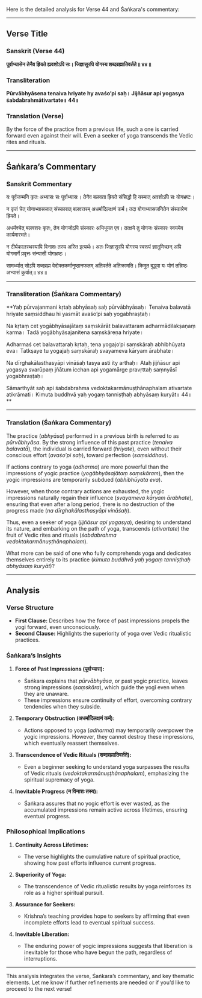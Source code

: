 Here is the detailed analysis for Verse 44 and Śaṅkara's commentary:

---

## Verse Title
### Sanskrit (Verse 44)
**पूर्वाभ्यासेन तेनैव ह्रियते ह्यवशोऽपि सः।
जिज्ञासुरपि योगस्य शब्दब्रह्मातिवर्तते॥ ४४॥**

### Transliteration
**Pūrvābhyāsena tenaiva hriyate hy avaśo’pi saḥ।
Jijñāsur api yogasya śabdabrahmātivartate॥ 44॥**

### Translation (Verse)
By the force of the practice from a previous life, such a one is carried forward even against their will.
Even a seeker of yoga transcends the Vedic rites and rituals.

---

## Śaṅkara’s Commentary
### Sanskrit Commentary
यः पूर्वजन्मनि कृतः अभ्यासः सः पूर्वाभ्यासः।
तेनैव बलवता ह्रियते संसिद्धौ हि यस्मात् अवशोऽपि सः योगभ्रष्टः।

न कृतं चेत् योगाभ्यासजात् संस्कारात् बलवत्तरम् अधर्मादिलक्षणं कर्म।
तदा योगाभ्यासजनितेन संस्कारेण ह्रियते।

अधर्मश्चेत् बलवत्तरः कृतः, तेन योगजोऽपि संस्कारः अभिभूयत एव।
तत्क्षये तु योगजः संस्कारः स्वयमेव कार्यमारभते।

न दीर्घकालस्थस्यापि विनाशः तस्य अस्ति इत्यर्थः।
अतः जिज्ञासुरपि योगस्य स्वरूपं ज्ञातुमिच्छन् अपि योगमार्गे प्रवृत्तः संन्यासी योगभ्रष्टः।

सामर्थ्यात् सोऽपि शब्दब्रह्म वेदोक्तकर्मानुष्ठानफलम् अतिवर्तते अतिक्रामति।
किमुत बुद्ध्वा यः योगं तन्निष्ठः अभ्यासं कुर्यात्॥ ४४॥

---

### Transliteration (Śaṅkara Commentary)
**Yaḥ pūrvajanmani kṛtaḥ abhyāsaḥ saḥ pūrvābhyāsaḥ।
Tenaiva balavatā hriyate saṃsiddhau hi yasmāt avaśo’pi saḥ yogabhraṣṭaḥ।

Na kṛtaṃ cet yogābhyāsajātaṃ saṃskārāt balavattaram adharmādilakṣaṇaṃ karma।
Tadā yogābhyāsajanitena saṃskāreṇa hriyate।

Adharmaś cet balavattaraḥ kṛtaḥ, tena yogajo’pi saṃskāraḥ abhibhūyata eva।
Tatkṣaye tu yogajaḥ saṃskāraḥ svayameva kāryam ārabhate।

Na dīrghakālasthasyāpi vināśaḥ tasya asti ity arthaḥ।
Ataḥ jijñāsur api yogasya svarūpaṃ jñātum icchan api yogamārge pravṛttaḥ saṃnyāsī yogabhraṣṭaḥ।

Sāmarthyāt saḥ api śabdabrahma vedoktakarmānuṣṭhānaphalam ativartate atikrāmati।
Kimuta buddhvā yaḥ yogaṃ tanniṣṭhaḥ abhyāsaṃ kuryāt॥ 44॥**

---

### Translation (Śaṅkara Commentary)
The practice (*abhyāsa*) performed in a previous birth is referred to as *pūrvābhyāsa*.
By the strong influence of this past practice (*tenaiva balavatā*), the individual is carried forward (*hriyate*),
even without their conscious effort (*avaśo’pi saḥ*), toward perfection (*saṃsiddhau*).

If actions contrary to yoga (*adharma*) are more powerful than the impressions of yogic practice (*yogābhyāsajātaṃ saṃskāram*),
then the yogic impressions are temporarily subdued (*abhibhūyata eva*).

However, when those contrary actions are exhausted, the yogic impressions naturally regain their influence (*svayameva kāryam ārabhate*),
ensuring that even after a long period, there is no destruction of the progress made (*na dīrghakālasthasyāpi vināśaḥ*).

Thus, even a seeker of yoga (*jijñāsur api yogasya*), desiring to understand its nature,
and embarking on the path of yoga, transcends (*ativartate*) the fruit of Vedic rites and rituals (*śabdabrahma vedoktakarmānuṣṭhānaphalam*).

What more can be said of one who fully comprehends yoga and dedicates themselves entirely to its practice (*kimuta buddhvā yaḥ yogaṃ tanniṣṭhaḥ abhyāsaṃ kuryāt*)?

---

## Analysis

### Verse Structure
- **First Clause:** Describes how the force of past impressions propels the yogī forward, even unconsciously.
- **Second Clause:** Highlights the superiority of yoga over Vedic ritualistic practices.

### Śaṅkara’s Insights
1. **Force of Past Impressions (पूर्वाभ्यास):**
   - Śaṅkara explains that *pūrvābhyāsa*, or past yogic practice, leaves strong impressions (*saṃskāra*), which guide the yogī even when they are unaware.
   - These impressions ensure continuity of effort, overcoming contrary tendencies when they subside.

2. **Temporary Obstruction (अधर्मादिलक्षणं कर्म):**
   - Actions opposed to yoga (*adharma*) may temporarily overpower the yogic impressions. However, they cannot destroy these impressions, which eventually reassert themselves.

3. **Transcendence of Vedic Rituals (शब्दब्रह्मातिवर्तते):**
   - Even a beginner seeking to understand yoga surpasses the results of Vedic rituals (*vedoktakarmānuṣṭhānaphalam*), emphasizing the spiritual supremacy of yoga.

4. **Inevitable Progress (न विनाशः तस्य):**
   - Śaṅkara assures that no yogic effort is ever wasted, as the accumulated impressions remain active across lifetimes, ensuring eventual progress.

### Philosophical Implications
1. **Continuity Across Lifetimes:**
   - The verse highlights the cumulative nature of spiritual practice, showing how past efforts influence current progress.

2. **Superiority of Yoga:**
   - The transcendence of Vedic ritualistic results by yoga reinforces its role as a higher spiritual pursuit.

3. **Assurance for Seekers:**
   - Krishna’s teaching provides hope to seekers by affirming that even incomplete efforts lead to eventual spiritual success.

4. **Inevitable Liberation:**
   - The enduring power of yogic impressions suggests that liberation is inevitable for those who have begun the path, regardless of interruptions.

---

This analysis integrates the verse, Śaṅkara’s commentary, and key thematic elements. Let me know if further refinements are needed or if you’d like to proceed to the next verse!
